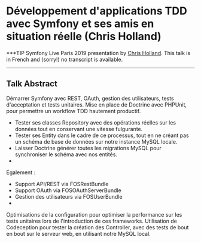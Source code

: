 # Développement d'applications TDD avec Symfony et ses amis en situation réelle (Chris Holland)

***TIP
Symfony Live Paris 2019 presentation by [Chris Holland](https://connect.symfony.com/api/alternates/c6747465-e45e-4e9d-96c8-a4fff2460516).
This talk is in French and (sorry!) no transcript is available.
***

## Talk Abstract

Démarrer Symfony avec REST, OAuth, gestion des utilisateurs, tests d'acceptation et tests unitaires.
Mise en place de Doctrine avec PHPUnit, pour permettre un workflow TDD hautement productif.

* Tester ses classes Repository avec des opérations réelles sur les données tout en conservant une vitesse fulgurante.
* Tester ses Entity dans le cadre de ce processus, tout en ne créant pas un schéma de base de données sur notre instance MySQL locale.
* Laisser Doctrine générer toutes les migrations MySQL pour synchroniser le schéma avec nos entités.
* 

Également :

* Support API/REST via FOSRestBundle
* Support OAuth via FOSOAuthServerBundle
* Gestion des utilisateurs via FOSUserBundle
* 

Optimisations de la configuration pour optimiser la performance sur les tests unitaires lors de l'introduction de ces frameworks.
Utilisation de Codeception pour tester la création des Controller, avec des tests de bout en bout sur le serveur web, en utilisant notre MySQL local.

